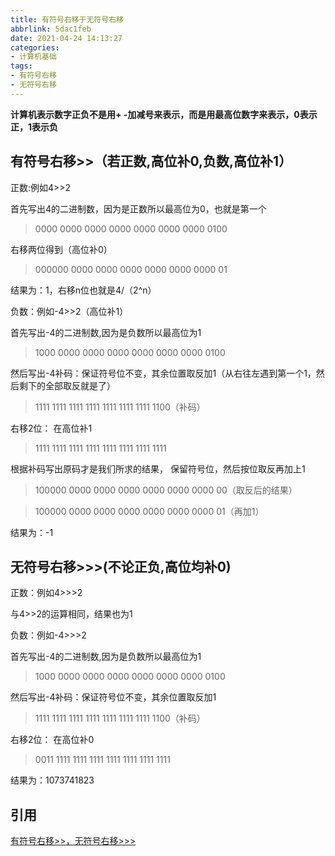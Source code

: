 ```yaml
---
title: 有符号右移于无符号右移
abbrlink: 5dac1feb
date: 2021-04-24 14:13:27
categories:
- 计算机基础
tags:
- 有符号右移
- 无符号右移
---
```

**计算机表示数字正负不是用+ -加减号来表示，而是用最高位数字来表示，0表示正，1表示负**

## 有符号右移>>（若正数,高位补0,负数,高位补1）

正数:例如4>>2

首先写出4的二进制数，因为是正数所以最高位为0，也就是第一个

> 0000 0000 0000 0000 0000 0000 0000 0100

右移两位得到（高位补0）

>  000000 0000 0000 0000 0000 0000 0000 01

结果为：1，右移n位也就是4/（2^n）

<!-- more -->

负数：例如-4>>2（高位补1）

首先写出-4的二进制数,因为是负数所以最高位为1

> 1000 0000 0000 0000 0000 0000 0000 0100

然后写出-4补码：保证符号位不变，其余位置取反加1（从右往左遇到第一个1，然后剩下的全部取反就是了）

> 1111 1111 1111 1111 1111 1111 1111 1100（补码）

右移2位： 在高位补1

> 1111 1111 1111 1111 1111 1111 1111 1111

根据补码写出原码才是我们所求的结果， 保留符号位，然后按位取反再加上1

> 100000 0000 0000 0000 0000 0000 0000 00（取反后的结果）

> 100000 0000 0000 0000 0000 0000 0000 01（再加1）

结果为：-1

## 无符号右移>>>(不论正负,高位均补0)

正数：例如4>>>2

与4>>2的运算相同，结果也为1



负数：例如-4>>>2 

首先写出-4的二进制数,因为是负数所以最高位为1

> 1000 0000 0000 0000 0000 0000 0000 0100

然后写出-4补码：保证符号位不变，其余位置取反加1

>  1111 1111 1111 1111 1111 1111 1111 1100（补码）

右移2位： 在高位补0

>  0011 1111 1111 1111 1111 1111 1111 1111

结果为：1073741823

 ## 引用

[有符号右移>>，无符号右移>>>](https://blog.csdn.net/bushqiang/article/details/79394211)